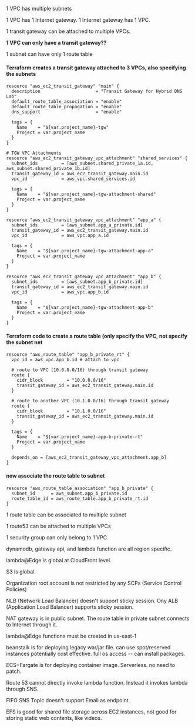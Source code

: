 1 VPC has multiple subnets

1 VPC has 1 Internet gateway. 1 Internet gateway has 1 VPC. 

1 transit gateway can be attached to multiple VPCs. 

**1 VPC can only have a transit gateway??**

1 subnet can have only 1 route table

#### Terraform creates a transit gateway attached to 3 VPCs, also specifying the subnets
```
resource "aws_ec2_transit_gateway" "main" {
  description                     = "Transit Gateway for Hybrid DNS Lab"
  default_route_table_association = "enable"
  default_route_table_propagation = "enable"
  dns_support                     = "enable"

  tags = {
    Name    = "${var.project_name}-tgw"
    Project = var.project_name
  }
}

# TGW VPC Attachments
resource "aws_ec2_transit_gateway_vpc_attachment" "shared_services" {
  subnet_ids         = [aws_subnet.shared_private_1a.id, aws_subnet.shared_private_1b.id]
  transit_gateway_id = aws_ec2_transit_gateway.main.id
  vpc_id             = aws_vpc.shared_services.id

  tags = {
    Name    = "${var.project_name}-tgw-attachment-shared"
    Project = var.project_name
  }
}

resource "aws_ec2_transit_gateway_vpc_attachment" "app_a" {
  subnet_ids         = [aws_subnet.app_a_private.id]
  transit_gateway_id = aws_ec2_transit_gateway.main.id
  vpc_id             = aws_vpc.app_a.id

  tags = {
    Name    = "${var.project_name}-tgw-attachment-app-a"
    Project = var.project_name
  }
}

resource "aws_ec2_transit_gateway_vpc_attachment" "app_b" {
  subnet_ids         = [aws_subnet.app_b_private.id]
  transit_gateway_id = aws_ec2_transit_gateway.main.id
  vpc_id             = aws_vpc.app_b.id

  tags = {
    Name    = "${var.project_name}-tgw-attachment-app-b"
    Project = var.project_name
  }
}
```

#### Terraform code to create a route table (only specify the VPC, not specify the subnet net
```
resource "aws_route_table" "app_b_private_rt" {
  vpc_id = aws_vpc.app_b.id # attach to vpc

  # route to VPC (10.0.0.0/16) through transit gateway
  route {
    cidr_block         = "10.0.0.0/16"
    transit_gateway_id = aws_ec2_transit_gateway.main.id
  }

  # route to another VPC (10.1.0.0/16) through transit gateway
  route {
    cidr_block         = "10.1.0.0/16"
    transit_gateway_id = aws_ec2_transit_gateway.main.id
  }

  tags = {
    Name    = "${var.project_name}-app-b-private-rt"
    Project = var.project_name
  }

  depends_on = [aws_ec2_transit_gateway_vpc_attachment.app_b]
}
```

#### now associate the route table to subnet
```
resource "aws_route_table_association" "app_b_private" {
  subnet_id      = aws_subnet.app_b_private.id
  route_table_id = aws_route_table.app_b_private_rt.id
}
```

1 route table can be associated to multiple subnet

1 route53 can be attached to multiple VPCs

1 security group can only belong to 1 VPC

dynamodb, gateway api, and lambda function are all region specific.

lambda@Edge is global at CloudFront level. 

S3 is global. 

Organization root account is not restricted by any SCPs (Service Control Policies)

NLB (Network Load Balancer) doesn't support sticky session. 
Ony ALB (Application Load Balancer) supports sticky session. 

NAT gateway is in public subnet. The route table in private subnet connects to Internet through it. 

lambda@Edge functions must be created in us-east-1

beanstalk is for deploying legacy war/jar file. can use spot/reserved instances potentially cost effective. full os access -- can install packages.

ECS+Fargate is for deploying container image. Serverless. no need to patch. 

Route 53 cannot directly invoke lambda function. Instead it invokes lambda through SNS. 

FIFO SNS Topic doesn't support Email as endpoint.

EFS is good for shared file storage across EC2  instances, not good for storing static web contents, like videos. 
